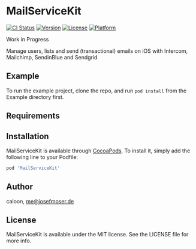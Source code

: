 # MailServiceKit

[![CI Status](http://img.shields.io/travis/caloon/MailServiceKit.svg?style=flat)](https://travis-ci.org/caloon/MailServiceKit)
[![Version](https://img.shields.io/cocoapods/v/MailServiceKit.svg?style=flat)](http://cocoapods.org/pods/MailServiceKit)
[![License](https://img.shields.io/cocoapods/l/MailServiceKit.svg?style=flat)](http://cocoapods.org/pods/MailServiceKit)
[![Platform](https://img.shields.io/cocoapods/p/MailServiceKit.svg?style=flat)](http://cocoapods.org/pods/MailServiceKit)

Work in Progress

Manage users, lists and send (transactional) emails on iOS with Intercom, Mailchimp, SendinBlue and Sendgrid

## Example

To run the example project, clone the repo, and run `pod install` from the Example directory first.

## Requirements

## Installation

MailServiceKit is available through [CocoaPods](http://cocoapods.org). To install
it, simply add the following line to your Podfile:

```ruby
pod 'MailServiceKit'
```

## Author

caloon, me@josefmoser.de

## License

MailServiceKit is available under the MIT license. See the LICENSE file for more info.
